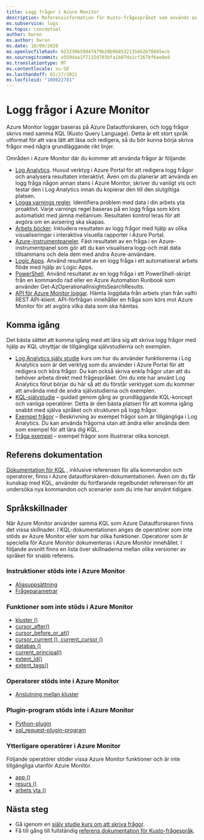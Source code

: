 ```yaml
---
title: Logg frågor i Azure Monitor
description: Referensinformation för Kusto-frågespråket som används av Azure Monitor. Innehåller ytterligare element som är speciella för Azure Monitor och element som inte stöds i Azure Monitor logg frågor.
ms.subservice: logs
ms.topic: conceptual
author: bwren
ms.author: bwren
ms.date: 10/09/2020
ms.openlocfilehash: 623230b59d4f479b20b9b8532135bb2b70885ecb
ms.sourcegitcommit: e559daa1f7115d703bfa1b87da1cf267bf6ae9e8
ms.translationtype: MT
ms.contentlocale: sv-SE
ms.lasthandoff: 02/17/2021
ms.locfileid: "100622781"
---
```

# <a name="log-queries-in-azure-monitor"></a>Logg frågor i Azure Monitor
Azure Monitor loggar baseras på Azure Datautforskaren, och logg frågor skrivs med samma KQL (Kusto Query Language). Detta är ett stort språk utformat för att vara lätt att läsa och redigera, så du bör kunna börja skriva frågor med några grundläggande rikt linjer.

Områden i Azure Monitor där du kommer att använda frågor är följande:

- [Log Analytics](../logs/log-analytics-overview.md). Huvud verktyg i Azure Portal för att redigera logg frågor och analysera resultaten interaktivt. Även om du planerar att använda en logg fråga någon annan stans i Azure Monitor, skriver du vanligt vis och testar den i Log Analytics innan du kopierar den till den slutgiltiga platsen.
- [Logga varnings regler](../platform/alerts-overview.md). Identifiera problem med data i din arbets yta proaktivt.  Varje varnings regel baseras på en logg fråga som körs automatiskt med jämna mellanrum.  Resultaten kontrol leras för att avgöra om en avisering ska skapas.
- [Arbets böcker](../visualize/workbooks-overview.md). Inkludera resultaten av logg frågor med hjälp av olika visualiseringar i interaktiva visuella rapporter i Azure Portal.
- [Azure-instrumentpaneler](../learn/tutorial-logs-dashboards.md). Fäst resultatet av en fråga i en Azure-instrumentpanel som gör att du kan visualisera logg-och mät data tillsammans och dela dem med andra Azure-användare.
- [Logic Apps](../logs/logicapp-flow-connector.md).  Använd resultatet av en logg fråga i ett automatiserat arbets flöde med hjälp av Logic Apps.
- [PowerShell](/powershell/module/az.operationalinsights/get-azoperationalinsightssearchresult). Använd resultatet av en logg fråga i ett PowerShell-skript från en kommando rad eller en Azure Automation Runbook som använder Get-AzOperationalInsightsSearchResults.
- [API för Azure Monitor loggar](https://dev.loganalytics.io). Hämta loggdata från arbets ytan från valfri REST API-klient.  API-förfrågan innehåller en fråga som körs mot Azure Monitor för att avgöra vilka data som ska hämtas.

## <a name="getting-started"></a>Komma igång
Det bästa sättet att komma igång med att lära sig att skriva logg frågor med hjälp av KQL utnyttjar de tillgängliga självstudierna och exemplen.

- [Log Analytics själv studie](../log-query/log-analytics-tutorial.md) kurs om hur du använder funktionerna i Log Analytics som är det verktyg som du använder i Azure Portal för att redigera och köra frågor. Du kan också skriva enkla frågor utan att du behöver arbeta direkt med frågespråket. Om du inte har använt Log Analytics förut börjar du här så att du förstår verktyget som du kommer att använda med de andra självstudierna och exemplen.
- [KQL-självstudie](/azure/data-explorer/kusto/query/tutorial?pivots=azuremonitor) – guidad genom gång av grundläggande KQL-koncept och vanliga operatörer. Detta är den bästa platsen för att komma igång snabbt med själva språket och strukturen på logg frågor. 
- [Exempel frågor](../logs/example-queries.md) – Beskrivning av exempel frågor som är tillgängliga i Log Analytics. Du kan använda frågorna utan att ändra eller använda dem som exempel för att lära dig KQL.
- [Fråga exempel](/azure/data-explorer/kusto/query/samples?pivots=azuremonitor) – exempel frågor som illustrerar olika koncept.



## <a name="reference-documentation"></a>Referens dokumentation
[Dokumentation för KQL](/azure/data-explorer/kusto/query/) , inklusive referensen för alla kommandon och operatorer, finns i Azure datautforskaren-dokumentationen. Även om du får kunskap med KQL, använder du fortfarande regelbundet referensen för att undersöka nya kommandon och scenarier som du inte har använt tidigare.


## <a name="language-differences"></a>Språkskillnader
När Azure Monitor använder samma KQL som Azure Datautforskaren finns det vissa skillnader. I KQL-dokumentationen anges de operatörer som inte stöds av Azure Monitor eller som har olika funktioner. Operatorer som är speciella för Azure Monitor dokumenteras i Azure Monitor innehållet. I följande avsnitt finns en lista över skillnaderna mellan olika versioner av språket för snabb referens.

### <a name="statements-not-supported-in-azure-monitor"></a>Instruktioner stöds inte i Azure Monitor

* [Aliasuppsättning](/azure/kusto/query/aliasstatement)
* [Frågeparametrar](/azure/kusto/query/queryparametersstatement)

### <a name="functions-not-supported-in-azure-monitor"></a>Funktioner som inte stöds i Azure Monitor

* [kluster ()](/azure/kusto/query/clusterfunction)
* [cursor_after()](/azure/kusto/query/cursorafterfunction)
* [cursor_before_or_at()](/azure/kusto/query/cursorbeforeoratfunction)
* [cursor_current (), current_cursor ()](/azure/kusto/query/cursorcurrent)
* [databas ()](/azure/kusto/query/databasefunction)
* [current_principal()](/azure/kusto/query/current-principalfunction)
* [extent_id()](/azure/kusto/query/extentidfunction)
* [extent_tags()](/azure/kusto/query/extenttagsfunction)

### <a name="operators-not-supported-in-azure-monitor"></a>Operatorer stöds inte i Azure Monitor

* [Anslutning mellan kluster](/azure/kusto/query/joincrosscluster)

### <a name="plugins-not-supported-in-azure-monitor"></a>Plugin-program stöds inte i Azure Monitor

* [Python-plugin](/azure/kusto/query/pythonplugin)
* [sql_request-plugin-program](/azure/kusto/query/sqlrequestplugin)


### <a name="additional-operators-in-azure-monitor"></a>Ytterligare operatörer i Azure Monitor
Följande operatörer stöder vissa Azure Monitor funktioner och är inte tillgängliga utanför Azure Monitor.

* [app ()](../logs/app-expression.md)
* [resurs ()](../log-query/resource-expression.md)
* [arbets yta ()](../logs/workspace-expression.md)

## <a name="next-steps"></a>Nästa steg
- Gå igenom en [själv studie kurs om att skriva frågor](/azure/data-explorer/kusto/query/tutorial?pivots=azuremonitor).
- Få till gång till fullständig [referens dokumentation för Kusto-frågespråk](/azure/kusto/query/).


